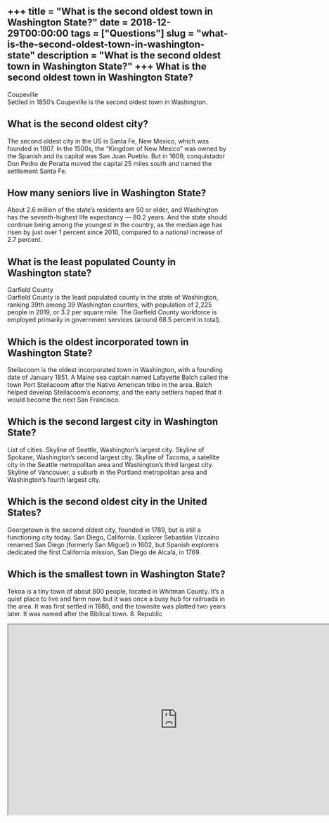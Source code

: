 +++
title = "What is the second oldest town in Washington State?"
date = 2018-12-29T00:00:00
tags = ["Questions"]
slug = "what-is-the-second-oldest-town-in-washington-state"
description = "What is the second oldest town in Washington State?"
+++
What is the second oldest town in Washington State?
---------------------------------------------------

Coupeville  
Settled in 1850’s Coupeville is the second oldest town in Washington.

What is the second oldest city?
-------------------------------

The second oldest city in the US is Santa Fe, New Mexico, which was founded in 1607. In the 1500s, the “Kingdom of New Mexico” was owned by the Spanish and its capital was San Juan Pueblo. But in 1609, conquistador Don Pedro de Peralta moved the capital 25 miles south and named the settlement Santa Fe.

How many seniors live in Washington State?
------------------------------------------

About 2.6 million of the state’s residents are 50 or older, and Washington has the seventh-highest life expectancy — 80.2 years. And the state should continue being among the youngest in the country, as the median age has risen by just over 1 percent since 2010, compared to a national increase of 2.7 percent.

What is the least populated County in Washington state?
-------------------------------------------------------

Garfield County  
Garfield County is the least populated county in the state of Washington, ranking 39th among 39 Washington counties, with population of 2,225 people in 2019, or 3.2 per square mile. The Garfield County workforce is employed primarily in government services (around 68.5 percent in total).

Which is the oldest incorporated town in Washington State?
----------------------------------------------------------

Steilacoom is the oldest incorporated town in Washington, with a founding date of January 1851. A Maine sea captain named Lafayette Balch called the town Port Steilacoom after the Native American tribe in the area. Balch helped develop Steilacoom’s economy, and the early settlers hoped that it would become the next San Francisco.

Which is the second largest city in Washington State?
-----------------------------------------------------

List of cities. Skyline of Seattle, Washington’s largest city. Skyline of Spokane, Washington’s second largest city. Skyline of Tacoma, a satellite city in the Seattle metropolitan area and Washington’s third largest city. Skyline of Vancouver, a suburb in the Portland metropolitan area and Washington’s fourth largest city.

Which is the second oldest city in the United States?
-----------------------------------------------------

Georgetown is the second oldest city, founded in 1789, but is still a functioning city today. San Diego, California. Explorer Sebastián Vizcaíno renamed San Diego (formerly San Miguel) in 1602, but Spanish explorers dedicated the first California mission, San Diego de Alcalá, in 1769.

Which is the smallest town in Washington State?
-----------------------------------------------

Tekoa is a tiny town of about 800 people, located in Whitman County. It’s a quiet place to live and farm now, but it was once a busy hub for railroads in the area. It was first settled in 1888, and the townsite was platted two years later. It was named after the Biblical town. 8. Republic

<iframe allow="accelerometer; autoplay; clipboard-write; encrypted-media; gyroscope; picture-in-picture" allowfullscreen="" class="__youtube_prefs__  epyt-is-override  no-lazyload" data-no-lazy="1" data-origheight="433" data-origwidth="770" data-skipgform_ajax_framebjll="" height="433" id="_ytid_67086" loading="lazy" src="https://www.youtube.com/embed/zKjykGHbOoY?enablejsapi=1&autoplay=0&cc_load_policy=0&cc_lang_pref=&iv_load_policy=1&loop=0&modestbranding=0&rel=1&fs=1&playsinline=0&autohide=2&theme=dark&color=red&controls=1&" title="YouTube player" width="770"></iframe>